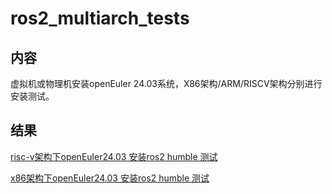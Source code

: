 # ros2_multiarch_tests

## 内容

虚拟机或物理机安装openEuler 24.03系统，X86架构/ARM/RISCV架构分别进行安装测试。

## 结果

[risc-v架构下openEuler24.03 安装ros2 humble 测试](./docs/risc_qemu.md)

[x86架构下openEuler24.03 安装ros2 humble 测试](./docs/x86_virtualbox.md)